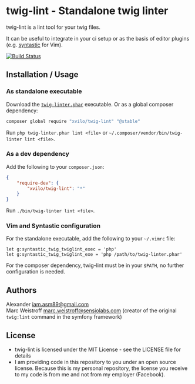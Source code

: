twig-lint - Standalone twig linter
==================================

twig-lint is a lint tool for your twig files.

It can be useful to integrate in your ci setup or as the basis of editor plugins (e.g. [syntastic](https://github.com/scrooloose/syntastic) for Vim).

[![Build Status](https://secure.travis-ci.org/xvilo/twig-lint.png?branch=master)](http://travis-ci.org/xvilo/twig-lint)

Installation / Usage
--------------------

### As standalone executable

Download the [`twig-linter.phar`](https://asm89.github.io/d/twig-linter.phar) executable. Or as a global composer dependency:

```bash
composer global require "xvilo/twig-lint" "@stable"
```

Run `php twig-linter.phar lint <file>` or `~/.composer/vendor/bin/twig-linter lint <file>`.

### As a dev dependency

Add the following to your `composer.json`:

```json
{
    "require-dev": {
        "xvilo/twig-lint": "*"
    }
}
```

Run `./bin/twig-linter lint <file>`.

### Vim and Syntastic configuration

For the standalone executable, add the following to your `~/.vimrc` file:

```
let g:syntastic_twig_twiglint_exec = 'php'
let g:syntastic_twig_twiglint_exe = 'php /path/to/twig-linter.phar'
```

For the composer dependency, twig-lint must be in your `$PATH`, no further
configuration is needed.

Authors
-------

Alexander <iam.asm89@gmail.com><br />
Marc Weistroff <marc.weistroff@sensiolabs.com> (creator of the original `twig:lint` command in the symfony framework)

License
-------

- twig-lint is licensed under the MIT License - see the LICENSE file for details
- I am providing code in this repository to you under an open source license. Because this is my personal repository, the license you receive to my code is from me and not from my employer (Facebook).
